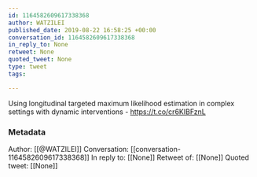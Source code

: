 ```yaml
---
id: 1164582609617338368
author: WATZILEI
published_date: 2019-08-22 16:58:25 +00:00
conversation_id: 1164582609617338368
in_reply_to: None
retweet: None
quoted_tweet: None
type: tweet
tags:

---
```


Using longitudinal targeted maximum likelihood estimation in complex settings with dynamic interventions - 
https://t.co/cr6KIBFznL

### Metadata

Author: [[@WATZILEI]]
Conversation: [[conversation-1164582609617338368]]
In reply to: [[None]]
Retweet of: [[None]]
Quoted tweet: [[None]]
